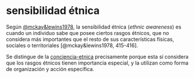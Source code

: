 # sensibilidad étnica

Según [@mckay&lewins1978](@mckay&lewins1978.md), la sensibilidad étnica (*ethnic awareness*) es cuando un individuo sabe que posee ciertos rasgos étnicos, que no considera más importantes que el resto de sus características físicas, sociales o territoriales [@mckay&lewins1978, 415-416].

Se distingue de la [conciencia-etnica](conciencia-etnica.md) precisamente porque esta sí considera que los rasgos étnicos tienen importancia especial, y la utilizan como forma de organización y acción específica.

